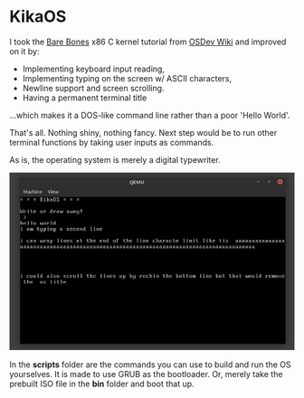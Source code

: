 # KikaOS
I took the [Bare Bones](https://wiki.osdev.org/Bare_Bones) x86 C kernel tutorial from [OSDev Wiki](https://wiki.osdev.org/Main_Page) and improved on it by:
- Implementing keyboard input reading,
- Implementing typing on the screen w/ ASCII characters,
- Newline support and screen scrolling.
- Having a permanent terminal title

...which makes it a DOS-like command line rather than a poor 'Hello World'.

That's all. Nothing shiny, nothing fancy.
Next step would be to run other terminal functions by taking user inputs as commands.

As is, the operating system is merely a digital typewriter.

![scr1](https://github.com/arda-guler/KikaOS/blob/master/images/kikaos.jpg)

In the **scripts** folder are the commands you can use to build and run the OS yourselves. It is made to use GRUB as the bootloader. Or, merely take the prebuilt ISO file in the **bin** folder and boot that up.
